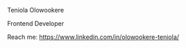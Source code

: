 Teniola Olowookere

Frontend Developer

Reach me: https://www.linkedin.com/in/olowookere-teniola/

<!---
Teniola-theDev/Teniola-theDev is a ✨ special ✨ repository because its `README.md` (this file) appears on your GitHub profile.
You can click the Preview link to take a look at your changes.
--->
